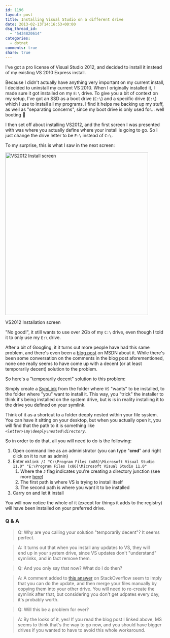```yaml
---
id: 1196
layout: post
title: Installing Visual Studio on a different drive
date: 2013-02-13T14:16:53+00:00
dsq_thread_id:
  - "5434820614"
categories:
  - dotnet
comments: true
share: true
---
```

I've got a pro license of Visual Studio 2012, and decided to install it instead of my existing VS 2010 Express install.

Because I didn't actually have anything very important on my current install, I decided to uninstall my current VS 2010. When I originally installed it, I made sure it got installed on my `E:\` drive. To give you a bit of context on my setup, I've got an SSD as a boot drive (`C:\`) and a specific drive (`E:\`) which I use to install all my programs. I find it helps me backing up my stuff, as well as "separating concerns", since my boot drive is only used for... well booting 🙂

I then set off about installing VS2012, and the first screen I was presented with was where you actually define where your install is going to go. So I just change the drive letter to be `E:\` instead of `C:\`.

To my surprise, this is what I saw in the next screen:

<div id="attachment_1198" style="width: 460px" class="wp-caption aligncenter">
  <img class="size-full wp-image-1198" alt="VS2012 Install screen" src="http://www.placona.co.uk/wp-content/uploads/2013/02/batVv.jpg" width="450" height="512" srcset="https://www.placona.co.uk/wp-content/uploads/2013/02/batVv.jpg 450w, https://www.placona.co.uk/wp-content/uploads/2013/02/batVv-263x300.jpg 263w" sizes="(max-width: 450px) 100vw, 450px" />
  
  <p class="wp-caption-text">
    VS2012 Installation screen
  </p>
</div>

"No good!", it still wants to use over 2Gb of my `C:\` drive, even though I told it to only use my `E:\` drive.

After a bit of Googling, it it turns out more people have had this same problem, and there's even been a <a title="Why Visual Studio 11 Requires Space on the System Drive" href="http://blogs.msdn.com/b/heaths/archive/2012/03/07/why-visual-studio-11-requires-space-on-the-system-drive.aspx" target="_blank">blog post</a> on MSDN about it. While there's been some conversation on the comments in the blog post aforementioned, none one really seems to have come up with a decent (or at least temporarily decent) solution to the problem.

So here's a "temporarily decent" solution to this problem:

Simply create a <a title="Symbolic Link" href="http://en.wikipedia.org/wiki/Symbolic_link" target="_blank">SymLink</a> from the folder where `VS` "wants" to be installed, to the folder where "you" want to install it. This way, you "trick" the installer to think it's being installed on the system drive, but is is in reality installing it to the drive you defined on your symlink.

Think of it as a shortcut to a folder deeply nested within your file system. You can have it sitting on your desktop, but when you actually open it, you will find that the path to it is something like _`<letter>\my\deeply\nested\directory`._

So in order to do that, all you will need to do is the following:

  1. <span style="line-height: 13px;">Open command line as an administrator (you can type "<strong>cmd</strong>" and right click on it to run as admin)</span>
  2. Enter `mklink /J "C:\Program Files (x86)\Microsoft Visual Studio 11.0" "E:\Program Files (x86)\Microsoft Visual Studio 11.0"` 
      1. Where the `J` flag indicates you're creating a directory junction (see more <a title="MS create symlink" href="http://technet.microsoft.com/en-us/library/cc753194(v=ws.10).aspx" target="_blank">here</a>)
      2. The first path is where VS is trying to install itself
      3. The second path is where you want it to be installed
  3. Carry on and let it install

You will now notice the whole of it (except for things it adds to the registry) will have been installed on your preferred drive.

### Q & A

> Q: Why are you calling your solution "temporarily decent"? It seems perfect.

> A: It turns out that when you install any updates to VS, they will end up in your system drive, since VS updates don't "understand" symlinks, and in fact remove them.


> Q: And you only say that now? What do I do then?

> A: A comment added to <a title="Stack Overflow - How to change VS11 install directory?" href="http://stackoverflow.com/a/10455300/279395" target="_blank" class="broken_link">this answer</a> on StackOverflow seem to imply that you can do the update, and then merge your files manually by copying them into your other drive. You will need to re-create the symlink after that, but considering you don't get udpates every day, it's probably worth.


> Q: Will this be a problem for ever? 

> A: By the looks of it, yes! If you read the blog post I linked above, MS seems to think that's the way to go now, and you should have bigger drives if you wanted to have to avoid this whole workaround.